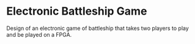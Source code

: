 # Electronic Battleship Game
Design of an electronic game of battleship that takes two players to play and be played on a FPGA.
